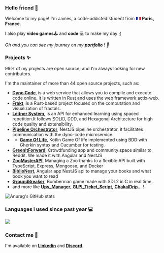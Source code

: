 ### Hello friend 👋

Welcome to my page! I'm James, a code-addicted student from <img src="/img/fra.jpg" width="16" />  **Paris, France**.

I also play  **video games**🕹️ and **code**  💻 to make my day ;)

*Oh and you can see my journey on my **[portfolio]()** ! 📝*

### Projects ✨

99% of my projects are open source, and I'm always looking for new contributors.

I'm the maintainer of more than 44 open source projects, such as:

* **[Dyno Code](https://github.com/jabibamman/dyno_code)**, is a web service that allows you to compile and execute code online. It is written in Rust and uses the web framework actix-web.
* **[Frakt](https://github.com/jabibamman/frakt)**, is a Rust-based project focused on the computation and visualization of fractals.
* **[Leitner System](https://github.com/jabibamman/leitner-system)**, is an API for enhanced learning using spaced repetition.It follows SOLID, DDD, and Hexagonal Architecture for high code quality and extensibility.
* **[Pipeline Orchestrator](https://github.com/jabibamman/pipeline-orchestrator)**, NestJS pipeline orchestrator, it facilitates communication with the dyno-code microservice.
* * **[Game Of Life](https://github.com/jabibamman/gol)**, Kotlin Game Of life implemented using BDD with Gherkin syntax and Cucumber for testing.
* **[GreenItForward](https://github.com/GreenItForward)**, Crowdfunding app and community space similar to Reddit. We made it with Angular and NestJS
* **[ZooMasterAPI](https://github.com/jabibamman/ZooMasterAPI)**, Managing a Zoo thanks to a flexible API built with TypeScript, Express, Mongoose, and Docker
* **[BiblioNest](https://github.com/jabibamman/BiblioNest)**, Angular app NestJS api to manage your books and what book you want to read
* **[GroundBreaker](https://github.com/valentinb-sixense/groundbreaker)**, Bomberman game made with SDL2 in C in real time.
* and more like **[Ups_Manager](https://github.com/jabibamman/Ups_Manager)**, **[GLPI_Ticket_Script](https://github.com/jabibamman/GLPI_Ticket_Script)**, **[ChakalDrip](https://github.com/jabibamman/ChakalDrip)**... !

[//]: # (### Skills & Tools 🖱️)
[//]: # (// TODO : add a list of my skills)

![Anurag's GitHub stats](https://github-readme-stats.vercel.app/api?username=jabibamman&show_icons=true&theme=transparent)

### Languages i used since past year 💻
<a href="https://wakatime.com/@jabibamman"><img src="https://wakatime.com/share/@jabibamman/ae271700-0703-4bb8-af14-20f33c2d877b.png" height="320px"></a>

### Contact me 🤝

I'm available on **[Linkedin](https://www.linkedin.com/in/jamesabib/)** and **[Discord](https://discord.gg/vTZ3hB4952)**.
